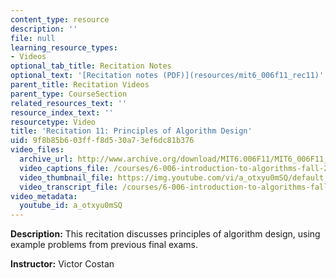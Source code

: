 ```yaml
---
content_type: resource
description: ''
file: null
learning_resource_types:
- Videos
optional_tab_title: Recitation Notes
optional_text: '[Recitation notes (PDF)](resources/mit6_006f11_rec11)'
parent_title: Recitation Videos
parent_type: CourseSection
related_resources_text: ''
resource_index_text: ''
resourcetype: Video
title: 'Recitation 11: Principles of Algorithm Design'
uid: 9f8b85b6-03ff-f8d5-30a7-3ef6dc81b376
video_files:
  archive_url: http://www.archive.org/download/MIT6.006F11/MIT6_006F11_rec11_300k.mp4
  video_captions_file: /courses/6-006-introduction-to-algorithms-fall-2011/ed62772bf7095fb5b936c47ad869736c_a_otxyu0mSQ.vtt
  video_thumbnail_file: https://img.youtube.com/vi/a_otxyu0mSQ/default.jpg
  video_transcript_file: /courses/6-006-introduction-to-algorithms-fall-2011/e9e55afa7ccd5a7072b67b18c0f11253_a_otxyu0mSQ.pdf
video_metadata:
  youtube_id: a_otxyu0mSQ
---
```


**Description:** This recitation discusses principles of algorithm design, using example problems from previous final exams.

**Instructor:** Victor Costan